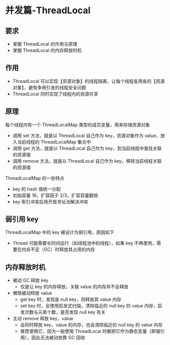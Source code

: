 # 并发篇-ThreadLocal


## 要求
- 掌握 ThreadLocal 的作用与原理
- 掌握 ThreadLocal 的内存释放时机

## 作用
- ThreadLocal 可以实现【资源对象】的线程隔离，让每个线程各用各的【资源对象】，避免争用引发的线程安全问题
- ThreadLocal 同时实现了线程内的资源共享

## 原理
每个线程内有一个 ThreadLocalMap 类型的成员变量，用来存储资源对象

- 调用 set 方法，就是以 ThreadLocal 自己作为 key，资源对象作为 value，放入当前线程的 ThreadLocalMap 集合中
- 调用 get 方法，就是以 ThreadLocal 自己作为 key，到当前线程中查找关联的资源值
- 调用 remove 方法，就是以 ThreadLocal 自己作为 key，移除当前线程关联的资源值

ThreadLocalMap 的一些特点

- key 的 hash 值统一分配
- 初始容量 16，扩容因子 2/3，扩容容量翻倍
- key 索引冲突后用开放寻址法解决冲突

## 弱引用 key
ThreadLocalMap 中的 key 被设计为弱引用，原因如下

- Thread 可能需要长时间运行（如线程池中的线程），如果 key 不再使用，需要在内存不足（GC）时释放其占用的内存

## 内存释放时机
- 被动 GC 释放 key
  - 仅是让 key 的内存释放，关联 value 的内存并不会释放
- 懒惰被动释放 value
  - get key 时，发现是 null key，则释放其 value 内存
  - set key 时，会使用启发式扫描，清除临近的 null key 的 value 内存，启发次数与元素个数，是否发现 null key 有关
- 主动 remove 释放 key，value
  - 会同时释放 key，value 的内存，也会清除临近的 null key 的 value 内存
  - 推荐使用它，因为一般使用 ThreadLocal 时都把它作为静态变量（即强引用），因此无法被动依靠 GC 回收

